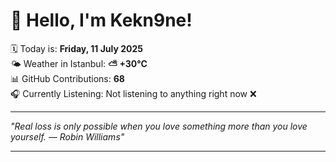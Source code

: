 # 👋 Hello, I'm Kekn9ne!

🗓️ Today is: **Friday, 11 July 2025**  
🌤️ Weather in Istanbul: **⛅️  +30°C**  
📊 GitHub Contributions: **68**  
🎧 Currently Listening: Not listening to anything right now ❌

---

_"Real loss is only possible when you love something more than you love yourself. — *Robin Williams*"_

---
